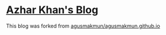 # [Azhar Khan's Blog](http://itz-azhar.github.io)

This blog was forked from [agusmakmun/agusmakmun.github.io](https://github.com/agusmakmun/agusmakmun.github.io)
